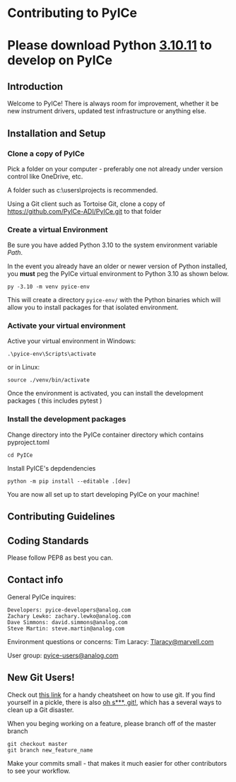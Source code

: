 # Contributing to PyICe
# Please download Python [3.10.11](https://www.python.org/downloads/release/python-31011/) to develop on PyICe

## Introduction
Welcome to PyICe!  There is always room for improvement, whether it be new instrument
drivers, updated test infrastructure or anything else. 

## Installation and Setup

### Clone a copy of PyICe
Pick a folder on your computer - preferably one not already under version control like OneDrive, etc.

A folder such as c:\users\projects is recommended.

Using a Git client such as Tortoise Git, clone a copy of https://github.com/PyICe-ADI/PyICe.git to that folder

### Create a virtual Environment
Be sure you have added Python 3.10 to the system environment variable _Path_.

In the event you already have an older or newer version of Python installed, you **must** peg the PyICe virtual environment to Python 3.10 as shown below.
```commandline
py -3.10 -m venv pyice-env
```
This will create a directory `pyice-env/` with the Python binaries which will allow
you to install packages for that isolated environment. 
### Activate your virtual environment 
Active your virtual environment in Windows:
```commandline
.\pyice-env\Scripts\activate
```
or in Linux:
```commandline
source ./venv/bin/activate
```
Once the environment is activated, you can install the development packages (
this includes pytest
)

### Install the development packages
Change directory into the PyICe container directory which contains pyproject.toml
```commandline
cd PyICe
```
Install PyICE's depdendencies
```commandline
python -m pip install --editable .[dev]
```

You are now all set up to start developing PyICe on your machine! 

## Contributing Guidelines


## Coding Standards
Please follow PEP8 as best you can.

## Contact info
General PyICe inquires:

    Developers: pyice-developers@analog.com
    Zachary Lewko: zachary.lewko@analog.com
    Dave Simmons: david.simmons@analog.com
    Steve Martin: steve.martin@analog.com

Environment questions or concerns:
    Tim Laracy: Tlaracy@marvell.com

User group:
	pyice-users@analog.com


## New Git Users!

Check out [this link](https://education.github.com/git-cheat-sheet-education.pdf)
for a handy cheatsheet on how to use git.  If you find yourself in a pickle, 
there is also [oh s***, git!](https://ohshitgit.com/), which has a several ways to
clean up a Git disaster.

When you beging working on a feature, please branch off of the master branch
```commandline
git checkout master
git branch new_feature_name
```
Make your commits small - that makes it much easier for other contributors to
see your workflow.